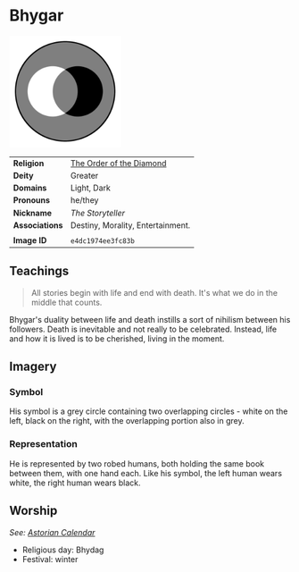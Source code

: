 # Bhygar

<img src="https://raw.githubusercontent.com/jesskelsall/astarus-images/main/symbols/e4dc1974ee3fc83b.png" height="200" />

|||
| --- | --- |
| **Religion** | [The Order of the Diamond](../../organisations/the-order-of-the-diamond.md) |
| **Deity** | Greater |
| **Domains** | Light, Dark |
| **Pronouns** | he/they |
| **Nickname** | *The Storyteller* |
| **Associations** | Destiny, Morality, Entertainment. |
|||
| **Image ID** | `e4dc1974ee3fc83b` |

## Teachings

> All stories begin with life and end with death. It's what we do in the middle that counts.

Bhygar's duality between life and death instills a sort of nihilism between his followers. Death is inevitable and not really to be celebrated. Instead, life and how it is lived is to be cherished, living in the moment.

## Imagery

### Symbol

His symbol is a grey circle containing two overlapping circles - white on the left, black on the right, with the overlapping portion also in grey.

### Representation

He is represented by two robed humans, both holding the same book between them, with one hand each. Like his symbol, the left human wears white, the right human wears black.

## Worship

*See: [Astorian Calendar](../../history/calendars/astorian-calendar.md)*

- Religious day: Bhydag
- Festival: winter
